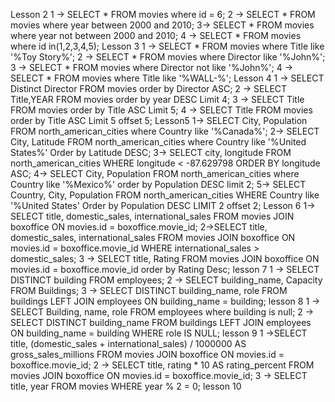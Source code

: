 





Lesson 2
1 -> SELECT * FROM movies where id = 6;
2 -> SELECT * FROM movies where year between 2000 and 2010;
3-> SELECT * FROM movies where year not between 2000 and 2010;
4 -> SELECT * FROM movies where id in(1,2,3,4,5);
Lesson 3
1 -> SELECT * FROM movies where Title like '%Toy Story%';
2 -> SELECT * FROM movies where Director like '%John%';
3 -> SELECT * FROM movies where Director not like '%John%';
4 -> SELECT * FROM movies where Title like '%WALL-%';
Lesson 4
1 -> SELECT Distinct Director FROM movies order by Director ASC;
2 -> SELECT Title,YEAR FROM movies order by year DESC Limit 4;
3 -> SELECT Title FROM movies order by Title ASC Limit 5; 
4 -> SELECT Title FROM movies order by Title ASC Limit 5 offset 5;
Lesson5 
1-> SELECT City, Population FROM north_american_cities where Country like '%Canada%';
2-> SELECT City, Latitude FROM north_american_cities where Country like '%United States%' Order by Latitude DESC;
3-> SELECT city, longitude FROM north_american_cities
WHERE longitude < -87.629798
ORDER BY longitude ASC;
4-> SELECT City, Population FROM north_american_cities 
where Country like '%Mexico%' 
order by Population DESC limit 2;
5-> SELECT Country, City, Population FROM north_american_cities WHERE Country like '%United States' Order by Population DESC LIMIT 2 offset 2;
Lesson 6
1-> SELECT title, domestic_sales, international_sales 
FROM movies
  JOIN boxoffice
    ON movies.id = boxoffice.movie_id;
2->SELECT title, domestic_sales, international_sales
FROM movies
  JOIN boxoffice
    ON movies.id = boxoffice.movie_id
WHERE international_sales > domestic_sales;
3 -> SELECT title, Rating 
FROM movies
  JOIN boxoffice
    ON movies.id = boxoffice.movie_id order by Rating Desc;
lesson 7
1 -> SELECT DISTINCT building FROM employees;
2 -> SELECT building_name, Capacity FROM Buildings;
3 -> SELECT DISTINCT building_name, role 
FROM buildings 
  LEFT JOIN employees
    ON building_name = building;
lesson 8
1 -> SELECT Building, name, role FROM employees where building is null;
2 -> SELECT DISTINCT building_name
FROM buildings 
  LEFT JOIN employees
    ON building_name = building
WHERE role IS NULL;
lesson 9 
1 ->SELECT title, (domestic_sales + international_sales) / 1000000 AS gross_sales_millions
FROM movies
  JOIN boxoffice
    ON movies.id = boxoffice.movie_id;
2 -> SELECT title, rating * 10 AS rating_percent
FROM movies
  JOIN boxoffice
    ON movies.id = boxoffice.movie_id;
3 -> SELECT title, year
FROM movies
WHERE year % 2 = 0;
lesson 10 

































































